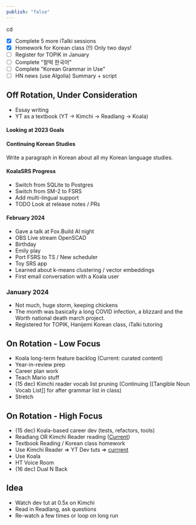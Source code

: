 ```yaml
---
publish: "false"
---
```

cd
- [x] Complete 5 more iTalki sessions
- [x] Homework for Korean class (!!) Only two days!
 - [ ] Register for TOPIK in January
 - [ ] Complete "찰떡 한국어"
 - [ ] Complete "Korean Grammar in Use"
 - [ ] HN news (use Algolia) Summary + script
 
## Off Rotation, Under Consideration

 - Essay writing
 - YT as a textbook (YT -> Kimchi -> Readlang -> Koala)

#### Looking at 2023 Goals

#### Continuing Korean Studies
Write a paragraph in Korean about all my Korean language studies.
#### KoalaSRS Progress
- Switch from SQLite to Postgres
- Switch from SM-2 to FSRS
- Add multi-lingual support
- TODO Look at release notes / PRs

#### February 2024

 - Gave a talk at Fox.Build AI night
 - OBS Live stream OpenSCAD
 - Birthday
 - Emily play
 - Port FSRS to TS / New scheduler
 - Toy SRS app
 - Learned about k-means clustering / vector embeddings
 - First email conversation with a Koala user
### January 2024
  - Not much, huge storm, keeping chickens
  - The month was basically a long COVID infection, a blizzard and the Worth national death march project.
  - Registered for TOPIK, Hanijemi Korean class, iTalki tutoring
## On Rotation - Low Focus
 - Koala long-term feature backlog (Current: curated content)
 - Year-in-review prep
 - Career plan work
 - Teach Mario stuff
 - (15 dec) Kimchi reader vocab list pruning (Continuing [[Tangible Noun Vocab List]] for after grammar list in class)
 - Stretch
## On Rotation - High Focus

 - (15 dec) Koala-based career dev (tests, refactors, tools)
 - Readlang OR Kimchi Reader reading ([Current](https://nextjs-ko.org/docs/getting-started/installation))
 - Textbook Reading / Korean class homework
 - Use Kimchi Reader => YT Dev tuts => [currrent](https://youtu.be/Gt40VneLdX4?si=xR9p3EotN7Gy6sHm)
 - Use Koala
 - HT Voice Room
 - (16 dec) Dual N Back

## Idea
 - Watch dev tut at 0.5x on Kimchi
 - Read in Readlang, ask questions
 - Re-watch a few times or loop on long run

